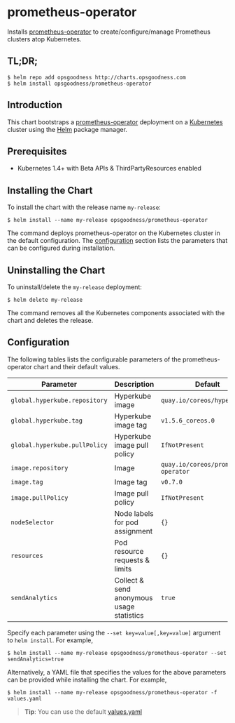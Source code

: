 # prometheus-operator

Installs [prometheus-operator](https://github.com/coreos/prometheus-operator) to create/configure/manage Prometheus clusters atop Kubernetes.

## TL;DR;

```console
$ helm repo add opsgoodness http://charts.opsgoodness.com
$ helm install opsgoodness/prometheus-operator
```

## Introduction

This chart bootstraps a [prometheus-operator](https://github.com/coreos/prometheus-operator) deployment on a [Kubernetes](http://kubernetes.io) cluster using the [Helm](https://helm.sh) package manager.

## Prerequisites
  - Kubernetes 1.4+ with Beta APIs & ThirdPartyResources enabled

## Installing the Chart

To install the chart with the release name `my-release`:

```console
$ helm install --name my-release opsgoodness/prometheus-operator
```

The command deploys prometheus-operator on the Kubernetes cluster in the default configuration. The [configuration](#configuration) section lists the parameters that can be configured during installation.

## Uninstalling the Chart

To uninstall/delete the `my-release` deployment:

```console
$ helm delete my-release
```

The command removes all the Kubernetes components associated with the chart and deletes the release.

## Configuration

The following tables lists the configurable parameters of the prometheus-operator chart and their default values.

Parameter | Description | Default
--- | --- | ---
`global.hyperkube.repository` | Hyperkube image | `quay.io/coreos/hyperkube`
`global.hyperkube.tag` | Hyperkube image tag | `v1.5.6_coreos.0`
`global.hyperkube.pullPolicy` | Hyperkube image pull policy | `IfNotPresent`
`image.repository` | Image | `quay.io/coreos/prometheus-operator`
`image.tag` | Image tag | `v0.7.0`
`image.pullPolicy` | Image pull policy | `IfNotPresent`
`nodeSelector` | Node labels for pod assignment | `{}`
`resources` | Pod resource requests & limits | `{}`
`sendAnalytics` | Collect & send anonymous usage statistics | `true`

Specify each parameter using the `--set key=value[,key=value]` argument to `helm install`. For example,

```console
$ helm install --name my-release opsgoodness/prometheus-operator --set sendAnalytics=true
```

Alternatively, a YAML file that specifies the values for the above parameters can be provided while installing the chart. For example,

```console
$ helm install --name my-release opsgoodness/prometheus-operator -f values.yaml
```

> **Tip**: You can use the default [values.yaml](values.yaml)
